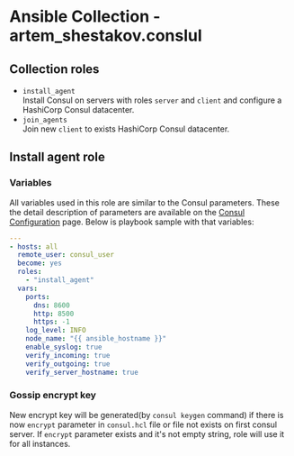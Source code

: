 # Ansible Collection - artem_shestakov.conslul
## Collection roles
* `install_agent`  
Install Consul on servers with roles `server` and `client` and configure a HashiCorp Consul datacenter.
* `join_agents`  
Join new `client` to exists HashiCorp Consul datacenter.

## Install agent role
### Variables
All variables used in this role are similar to the Consul parameters. These the detail description of parameters are available on the [Consul Configuration](https://www.consul.io/docs/agent/options) page. Below is playbook sample with that variables:
```yaml
---
- hosts: all
  remote_user: consul_user
  become: yes
  roles:
    - "install_agent"
  vars:
    ports:
      dns: 8600
      http: 8500
      https: -1
    log_level: INFO
    node_name: "{{ ansible_hostname }}"
    enable_syslog: true
    verify_incoming: true
    verify_outgoing: true
    verify_server_hostname: true
```
### Gossip encrypt key
New encrypt key will be generated(by `consul keygen` command) if there is now `encrypt` parameter in `consul.hcl` file or file not exists on first consul server.
If `encrypt` parameter exists and it's not empty string, role will use it for all instances.
